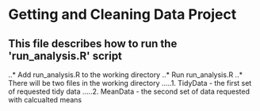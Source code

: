 # Getting and Cleaning Data Project

## This file describes how to run the 'run_analysis.R' script
 ..* Add run_analysis.R to the working directory
 ..* Run run_analysis.R
 ..* There will be two files in the working directory
.....1. TidyData - the first set of requested tidy data
.....2. MeanData - the second set of data requested with calcualted means